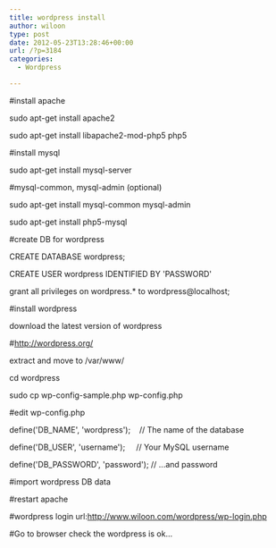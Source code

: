 ```yaml
---
title: wordpress install
author: wiloon
type: post
date: 2012-05-23T13:28:46+00:00
url: /?p=3184
categories:
  - Wordpress

---
```

#install apache

sudo apt-get install apache2

sudo apt-get install libapache2-mod-php5 php5

#install mysql

sudo apt-get install mysql-server

#mysql-common, mysql-admin (optional)

sudo apt-get install mysql-common mysql-admin

sudo apt-get install php5-mysql

#create DB for wordpress

CREATE DATABASE wordpress;

CREATE USER wordpress IDENTIFIED BY 'PASSWORD'

grant all privileges on wordpress.* to wordpress@localhost;

#install wordpress

download the latest version of wordpress

#<a id="" href="http://wordpress.org/" shape="rect" target="_blank">http://wordpress.org/</a>

extract and move to /var/www/

cd wordpress

sudo cp wp-config-sample.php wp-config.php

#edit wp-config.php

define('DB_NAME', 'wordpress');    // The name of the database

define('DB_USER', 'username');     // Your MySQL username

define('DB_PASSWORD', 'password'); // ...and password

#import wordpress DB data

#restart apache

#wordpress login url:<a id="" href="http://www.wiloon.com/wordpress/wp-login.php" shape="rect" target="_blank">http://www.wiloon.com/wordpress/wp-login.php</a>

#Go to browser check the wordpress is ok...
